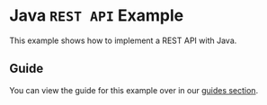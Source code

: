 # Java `REST API` Example

This example shows how to implement a REST API with Java.

## Guide

You can view the guide for this example over in our [guides section](https://nitric.io/docs/guides/api/rest-api).
